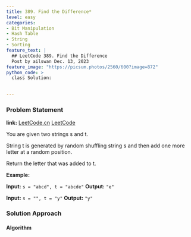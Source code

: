 ```yaml
---
title: 389. Find the Difference*
level: easy
categories:
- Bit Manipulation
- Hash Table
- String
- Sorting
feature_text: |
  ## LeetCode 389. Find the Difference
  Post by ailswan Dec. 13, 2023
feature_image: "https://picsum.photos/2560/600?image=872"
python_code: >
  class Solution:
      
         
---
```


### Problem Statement
**link:**
[LeetCode.cn](https://leetcode.cn/problems/find-the-difference/)
[LeetCode](https://leetcode.com/problems/find-the-difference/)

You are given two strings s and t.

String t is generated by random shuffling string s and then add one more letter at a random position.

Return the letter that was added to t.
 
**Example:**

**Input:** `s = "abcd", t = "abcde"`
**Output:** `"e"`
 
**Input:** `s = "", t = "y"`
**Output:** `"y"`

### Solution Approach
 

#### Algorithm
 